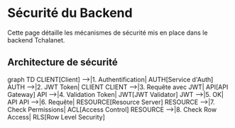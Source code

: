 # Sécurité du Backend
Cette page détaille les mécanismes de sécurité mis en place dans le backend Tchalanet.
## Architecture de sécurité

graph TD
CLIENT[Client] -->|1. Authentification| AUTH[Service d'Auth]
AUTH -->|2. JWT Token| CLIENT
CLIENT -->|3. Requête avec JWT| API[API Gateway]
API -->|4. Validation Token| JWT[JWT Validator]
JWT -->|5. OK| API
API -->|6. Requête| RESOURCE[Resource Server]
RESOURCE -->|7. Check Permissions| ACL[Access Control]
RESOURCE -->|8. Check Row Access| RLS[Row Level Security]
